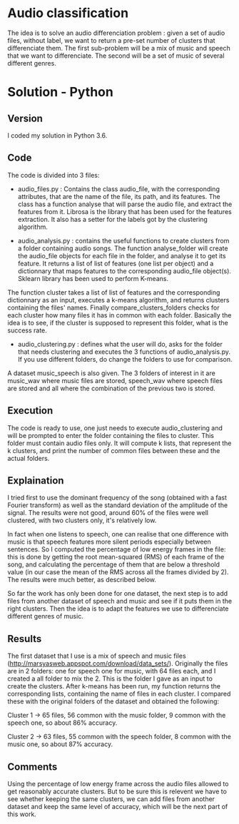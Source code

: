 # Audio classification

The idea is to solve an audio differenciation problem : given a set of audio files, without label, we want to return a pre-set number of clusters that differenciate them.
The first sub-problem will be a mix of music and speech that we want to differenciate. The second will be a set of music of several different genres.

# Solution - Python

## Version

I coded my solution in Python 3.6.

## Code

The code is divided into 3 files:
  - audio_files.py : Contains the class audio_file, with the corresponding attributes, that are the name of the file, its path, and its features.
The class has a function analyse that will parse the audio file, and extract the features from it. Librosa is the library that has been used for the features extraction. It also has a setter for the labels got by the clustering algorithm.

  - audio_analysis.py : contains the useful functions to create clusters from a folder containing audio songs. The function analyse_folder will create the audio_file objects for each file in the folder, and analyse it to get its feature. It returns a list of list of features (one list per object) and a dictionnary that maps features to the corresponding audio_file object(s). Sklearn library has been used to perform K-means.
  
The function cluster takes a list of list of features and the corresponding dictionnary as an input, executes a k-means algorithm, and returns clusters containing the files' names. Finally compare_clusters_folders checks for each cluster how many files it has in common with each folder. Basically the idea is to see, if the cluster is supposed to represent this folder, what is the success rate.

  - audio_clustering.py : defines what the user will do, asks for the folder that needs clustering and executes the 3 functions of audio_analysis.py. If you use different folders, do change the folders to use for comparison.
  
A dataset music_speech is also given. The 3 folders of interest in it are music_wav where music files are stored, speech_wav where speech files are stored and all where the combination of the previous two is stored.
  
## Execution

The code is ready to use, one just needs to execute audio_clustering and will be prompted to enter the folder containing the files to cluster. This folder must contain audio files only. It will compute k lists, that represent the k clusters, and print the number of common files between these and the actual folders.

## Explaination

I tried first to use the dominant frequency of the song (obtained with a fast Fourier transform) as well as the standard deviation of the amplitude of the signal. The results were not good, around 60% of the files were well clustered, with two clusters only, it's relatively low.

In fact when one listens to speech, one can realise that one difference with music is that speech features more silent periods especially between sentences. So I computed the percentage of low energy frames in the file: this is done by getting the root mean-squared (RMS) of each frame of the song, and calculating the percentage of them that are below a threshold value (in our case the mean of the RMS across all the frames divided by 2). The results were much better, as described below.

So far the work has only been done for one dataset, the next step is to add files from another dataset of speech and music and see if it puts them in the right clusters. Then  the idea is to adapt the features we use to differenciate different genres of music.

## Results

The first dataset that I use is a mix of speech and music files (http://marsyasweb.appspot.com/download/data_sets/). Originally the files are in 2 folders: one for speech one for music, with 64 files each, and I created a all folder to mix the 2. This is the folder I gave as an input to create the clusters. After k-means has been run, my function returns the corresponding lists, containing the name of files in each cluster. I compared these with the original folders of the dataset and obtained the following:

Cluster 1 -> 65 files, 56 common with the music folder, 9 common with the speech one, so about 86% accuracy.

Cluster 2 -> 63 files, 55 common with the speech folder, 8 common with the music one, so about 87% accuracy.

## Comments

Using the percentage of low energy frame across the audio files allowed to get reasonably accurate clusters. But to be sure this is relevent we have to see whether keeping the same clusters, we can add files from another dataset and keep the same level of accuracy, which will be the next part of this work.

